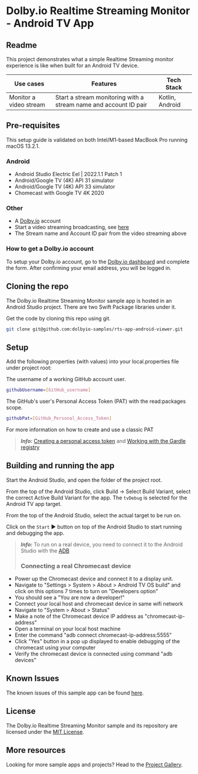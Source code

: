 # Dolby.io Realtime Streaming Monitor - Android TV App

## Readme

This project demonstrates what a simple Realtime Streaming monitor experience is like when built for an Android TV device.

| Use cases              | Features                                                         | Tech Stack        |
| ---------------------- | ---------------------------------------------------------------- |-------------------|
| Monitor a video stream | Start a stream monitoring with a stream name and account ID pair | Kotlin, Android   |

## Pre-requisites

This setup guide is validated on both Intel/M1-based MacBook Pro running macOS 13.2.1.

### Android

* Android Studio Electric Eel | 2022.1.1 Patch 1
* Android/Google TV (4K) API 31 simulator
* Android/Google TV (4K) API 33 simulator
* Chomecast with Google TV 4K 2020

### Other

* A [Dolby.io](https://dashboard.dolby.io/signup/) account
* Start a video streaming broadcasting, see [here](https://docs.dolby.io/streaming-apis/docs/how-to-broadcast-in-dashboard)
* The Stream name and Account ID pair from the video streaming above

### How to get a Dolby.io account

To setup your Dolby.io account, go to the [Dolby.io dashboard](https://dashboard.dolby.io/signup/) and complete the form. After confirming your email address, you will be logged in.

## Cloning the repo

The Dolby.io Realtime Streaming Monitor sample app is hosted in an Android Studio project. There are two Swift Package libraries under it.

Get the code by cloning this repo using git.

```bash
git clone git@github.com:dolbyio-samples/rts-app-android-viewer.git
```

## Setup

Add the following properties (with values) into your local.properties file under project root:

The username of a working GitHub account user.

```bash
githubUsername=[GitHub_username]
```

The GitHub's user's Personal Access Token (PAT) with the read:packages scope.

```bash
githubPat=[GitHub_Personal_Access_Token]
```

For more information on how to create and use a classic PAT
> **_Info:_** [Creating a personal access token](https://docs.github.com/en/authentication/keeping-your-account-and-data-secure/creating-a-personal-access-token) and [Working with the Gardle registry](https://docs.github.com/en/packages/working-with-a-github-packages-registry/working-with-the-gradle-registry)

## Building and running the app

Start the Android Studio, and open the folder of the project root.

From the top of the Android Studio, click Build -> Select Build Variant, select the correct Active Build Variant for the app. The `tvDebug` is selected for the Android TV app target.

From the top of the Android Studio, select the actual target to be run on.

Click on the `Start` ► button on top of the Android Studio to start running and debugging the app.

> **_Info:_** To run on a real device, you need to connect it to the Android Studio with the [ADB](https://developer.android.com/studio/command-line/adb#:~:text=Connect%20to%20a%20device%20over%20Wi-Fi%20%28Android%2011%2B%29,and%20port%20number%20from%20step%205.%20See%20More.)
>
> ### Connecting a real Chromecast device
>
* Power up the Chromecast device and connect it to a display unit.
* Navigate to "Settings > System > About > Android TV OS build" and click on this options 7 times to turn on "Developers option"
* You should see a "You are now a developer!"
* Connect your local host and chromecast device in same wifi network
* Navigate to "System > About > Status"
* Make a note of the Chromecast device IP address as "chromecast-ip-address"
* Open a terminal on your local host machine
* Enter the command "adb connect chromecast-ip-address:5555"
* Click "Yes" button in a pop up displayed to enable debugging of the chromecast using your computer
* Verify the chromecast device is connected using command "adb devices"

## Known Issues

The known issues of this sample app can be found [here](KNOWN-ISSUES.md).

## License

The Dolby.io Realtime Streaming Monitor sample and its repository are licensed under the [MIT License](https://github.com/dolbyio-samples/rts-app-android-viewer/blob/main/LICENSE).

## More resources

Looking for more sample apps and projects? Head to the [Project Gallery](https://docs.dolby.io/communications-apis/page/gallery).
